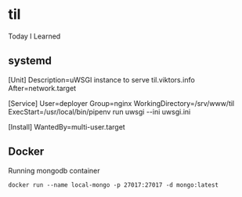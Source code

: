 # til
Today I Learned

systemd
-------
[Unit]
Description=uWSGI instance to serve til.viktors.info
After=network.target

[Service]
User=deployer
Group=nginx
WorkingDirectory=/srv/www/til
ExecStart=/usr/local/bin/pipenv run uwsgi --ini uwsgi.ini

[Install]
WantedBy=multi-user.target

Docker
------
Running mongodb container
```shell
docker run --name local-mongo -p 27017:27017 -d mongo:latest
```